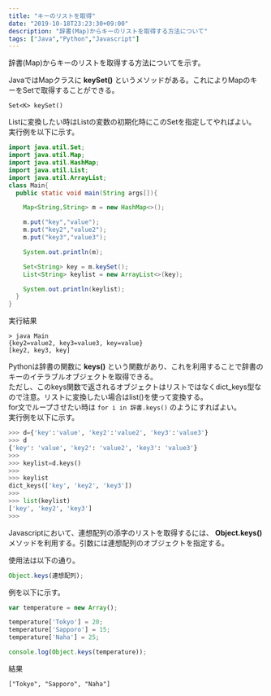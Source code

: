 ```yaml
---
title: "キーのリストを取得"
date: "2019-10-18T23:23:30+09:00"
description: "辞書(Map)からキーのリストを取得する方法について"
tags: ["Java","Python","Javascript"]
---
```


辞書(Map)からキーのリストを取得する方法についてを示す。

<div class="note_content_by_programming_language" id="note_content_Java">

JavaではMapクラスに **keySet()** というメソッドがある。これによりMapのキーをSetで取得することができる。  

`Set<K> keySet()`  

Listに変換したい時はListの変数の初期化時にこのSetを指定してやればよい。  
実行例を以下に示す。

```java
import java.util.Set;
import java.util.Map;
import java.util.HashMap;
import java.util.List;
import java.util.ArrayList;
class Main{
  public static void main(String args[]){

    Map<String,String> m = new HashMap<>();

    m.put("key","value");
    m.put("key2","value2");
    m.put("key3","value3");

    System.out.println(m);

    Set<String> key = m.keySet();
    List<String> keylist = new ArrayList<>(key);

    System.out.println(keylist);
  }
}
```

実行結果  
```
> java Main
{key2=value2, key3=value3, key=value}
[key2, key3, key]
```


</div>
<div class="note_content_by_programming_language" id="note_content_Python">

Pythonは辞書の関数に **keys()** という関数があり、これを利用することで辞書のキーのイテラブルオブジェクトを取得できる。  
ただし、このkeys関数で返されるオブジェクトはリストではなくdict_keys型なので注意。リストに変換したい場合はlist()を使って変換する。  
for文でループさせたい時は `for i in 辞書.keys()` のようにすればよい。  
実行例を以下に示す。

```python
>>> d={'key':'value', 'key2':'value2', 'key3':'value3'}
>>> d
{'key': 'value', 'key2': 'value2', 'key3': 'value3'}
>>>
>>> keylist=d.keys()
>>> 
>>> keylist
dict_keys(['key', 'key2', 'key3'])
>>> 
>>> list(keylist) 
['key', 'key2', 'key3']
>>>
```

</div>
<div class="note_content_by_programming_language" id="note_content_Javascript">

Javascriptにおいて、連想配列の添字のリストを取得するには、 **Object.keys()** メソッドを利用する。引数には連想配列のオブジェクトを指定する。

使用法は以下の通り。

```javascript
Object.keys(連想配列);
```

例を以下に示す。

```javascript
var temperature = new Array();

temperature['Tokyo'] = 20;
temperature['Sapporo'] = 15;
temperature['Naha'] = 25;

console.log(Object.keys(temperature));
```

結果

```
["Tokyo", "Sapporo", "Naha"]
```


</div>


